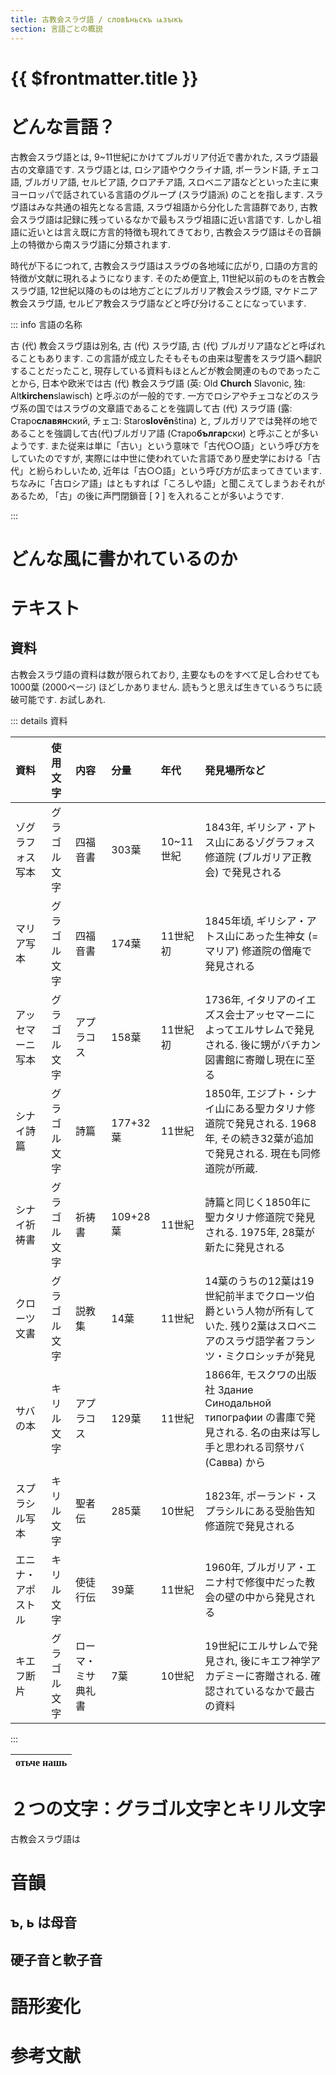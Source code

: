 ```yaml
---
title: 古教会スラヴ語 / словѣньскъ ѩзꙑкъ
section: 言語ごとの概説
---
```


# {{ $frontmatter.title }}

# どんな言語？

古教会スラヴ語とは,
9~11世紀にかけてブルガリア付近で書かれた,
スラヴ語最古の文章語です.
スラヴ語とは,
ロシア語やウクライナ語,
ポーランド語,
チェコ語,
ブルガリア語,
セルビア語,
クロアチア語,
スロベニア語などといった主に東ヨーロッパで話されている言語のグループ (スラヴ語派) のことを指します.
スラヴ語はみな共通の祖先となる言語,
スラヴ祖語から分化した言語群であり,
古教会スラヴ語は記録に残っているなかで最もスラヴ祖語に近い言語です.
しかし祖語に近いとは言え既に方言的特徴も現れてきており,
古教会スラヴ語はその音韻上の特徴から南スラヴ語に分類されます.  

時代が下るにつれて,
古教会スラヴ語はスラヴの各地域に広がり,
口語の方言的特徴が文献に現れるようになります.
そのため便宜上,
11世紀以前のものを古教会スラヴ語,
12世紀以降のものは地方ごとにブルガリア教会スラヴ語,
マケドニア教会スラヴ語,
セルビア教会スラヴ語などと呼び分けることになっています.

::: info 言語の名称

古 (代) 教会スラヴ語は別名,
古 (代) スラヴ語,
古 (代) ブルガリア語などと呼ばれることもあります.
この言語が成立したそもそもの由来は聖書をスラヴ語へ翻訳することだったこと,
現存している資料もほとんどが教会関連のものであったことから,
日本や欧米では古 (代) 教会スラヴ語
(英: Old **Church** Slavonic, 独: Alt**kirchen**slawisch)
と呼ぶのが一般的です.
一方でロシアやチェコなどのスラヴ系の国ではスラヴの文章語であることを強調して古 (代) スラヴ語
(露: Старо**славян**ский, チェコ: Staro**slověn**ština) と,
ブルガリアでは発祥の地であることを強調して古(代)ブルガリア語 (Старо**българ**ски) と呼ぶことが多いようです.
また従来は単に「古い」という意味で「古代○○語」という呼び方をしていたのですが,
実際には中世に使われていた言語であり歴史学における「古代」と紛らわしいため,
近年は「古○○語」という呼び方が広まってきています.
ちなみに「古ロシア語」はともすれば「ころしや語」と聞こえてしまうおそれがあるため,
「古」の後に声門閉鎖音 [ ʔ ] を入れることが多いようです.

:::

# どんな風に書かれているのか

# テキスト

## 資料

古教会スラヴ語の資料は数が限られており,
主要なものをすべて足し合わせても1000葉 (2000ページ) ほどしかありません.
読もうと思えば生きているうちに読破可能です.
お試しあれ.

::: details 資料

|資料|使用文字|内容|分量|年代|発見場所など|
|:----|:----|:----|:----|:----|:----|
|ゾグラフォス写本|グラゴル文字|四福音書|303葉|10~11世紀|1843年, ギリシア・アトス山にあるゾグラフォス修道院 (ブルガリア正教会) で発見される|
|マリア写本|グラゴル文字|四福音書|174葉|11世紀初|1845年頃, ギリシア・アトス山にあった生神女 (= マリア) 修道院の僧庵で発見される|
|アッセマーニ写本|グラゴル文字|アプラコス|158葉|11世紀初|1736年, イタリアのイエズス会士アッセマーニによってエルサレムで発見される. 後に甥がバチカン図書館に寄贈し現在に至る|
|シナイ詩篇|グラゴル文字|詩篇|177+32葉|11世紀|1850年, エジプト・シナイ山にある聖カタリナ修道院で発見される. 1968年, その続き32葉が追加で発見される. 現在も同修道院が所蔵.|
|シナイ祈祷書|グラゴル文字|祈祷書|109+28葉|11世紀|詩篇と同じく1850年に聖カタリナ修道院で発見される. 1975年, 28葉が新たに発見される|
|クローツ文書|グラゴル文字|説教集|14葉|11世紀|14葉のうちの12葉は19世紀前半までクローツ伯爵という人物が所有していた. 残り2葉はスロベニアのスラヴ語学者フランツ・ミクロシッチが発見|
|サバの本|キリル文字|アプラコス|129葉|11世紀|1866年, モスクワの出版社 Здание Синодальной типографии の書庫で発見される. 名の由来は写し手と思われる司祭サバ (Савва) から|
|スプラシル写本|キリル文字|聖者伝|285葉|10世紀|1823年, ポーランド・スプラシルにある受胎告知修道院で発見される|
|エニナ・アポストル|キリル文字|使徒行伝|39葉|11世紀|1960年, ブルガリア・エニナ村で修復中だった教会の壁の中から発見される|
|キエフ断片|グラゴル文字|ローマ・ミサ典礼書|7葉|10世紀|19世紀にエルサレムで発見され, 後にキエフ神学アカデミーに寄贈される. 確認されているなかで最古の資料|

:::

<span style="font-family: Shafarik">

</span>

<span style="font-family: Monomakh Unicode">

|отьче нашь|
|:--:|

</span>

# ２つの文字：グラゴル文字とキリル文字

古教会スラヴ語は

# 音韻

## ъ, ь は母音

## 硬子音と軟子音

# 語形変化

# 参考文献
